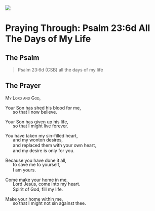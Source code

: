 <img class="intro-right" src="/images/art-paris-psalter.jpg">

<style>
  li {list-style-type: none;}
  p + ul {
    margin-top: -18px;
}
</style>

# Praying Through: Psalm 23:6d All The Days of My Life

## The Psalm

>Psalm 23:6d (CSB)   all the days of my life

## The Prayer

<div style="font-variant: small-caps;">My Lord and God,</div>

Your Son has shed his blood for me,
* so that I now believe.

Your Son has given up his life,
* so that I might live forever.

You have taken my sin-filled heart,
* and my wonton desires,
* and replaced them with your own heart,
* and my desire is only for you.

Because you have done it all,
* to save me to yourself,
* I am yours.

Come make your home in me,
* Lord Jesus, come into my heart.
* Spirit of God, fill my life.

Make your home within me,
* so that I might not sin against thee.
